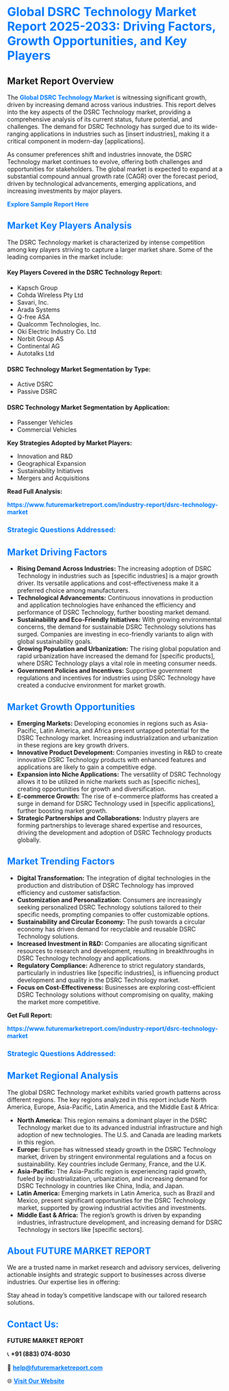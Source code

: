 <h1 style="color: #007BFF;">Global DSRC Technology Market Report 2025-2033: Driving Factors, Growth Opportunities, and Key Players</h1>

<section id="overview">
<h2>Market Report Overview</h2>
<p>The <a href="https://www.futuremarketreport.com/industry-report/dsrc-technology-market" style="color: #007BFF; text-decoration: none;"><strong>Global DSRC Technology Market</strong></a> is witnessing significant growth, driven by increasing demand across various industries. This report delves into the key aspects of the DSRC Technology market, providing a comprehensive analysis of its current status, future potential, and challenges. The demand for DSRC Technology has surged due to its wide-ranging applications in industries such as [insert industries], making it a critical component in modern-day [applications].</p>
<p>As consumer preferences shift and industries innovate, the DSRC Technology market continues to evolve, offering both challenges and opportunities for stakeholders. The global market is expected to expand at a substantial compound annual growth rate (CAGR) over the forecast period, driven by technological advancements, emerging applications, and increasing investments by major players.</p>
</section>

<section id="overview">
<p><a href="https://www.futuremarketreport.com/request-sample/reportId=59978" style="color: #007BFF; text-decoration: none;"><strong>Explore Sample Report Here</strong></a></p>
</section>

<section id="key-players">
<h2 style="color: #007BFF;">Market Key Players Analysis</h2>
<p>The DSRC Technology market is characterized by intense competition among key players striving to capture a larger market share. Some of the leading companies in the market include:</p>
<h4>Key Players Covered in the DSRC Technology Report:</h4>
<ul><li>Kapsch Group</li><li>Cohda Wireless Pty Ltd</li><li>Savari, Inc.</li><li>Arada Systems</li><li>Q-free ASA</li><li>Qualcomm Technologies, Inc.</li><li>Oki Electric Industry Co. Ltd</li><li>Norbit Group AS</li><li>Continental AG</li><li>Autotalks Ltd</li></ul>
<h4>DSRC Technology Market Segmentation by Type:</h4>
<ul><li>Active DSRC</li><li>Passive DSRC</li></ul>

<h4>DSRC Technology Market Segmentation by Application:</h4>
<ul><li>Passenger Vehicles</li><li>Commercial Vehicles</li></ul>
<p><strong>Key Strategies Adopted by Market Players:</strong></p>
<ul>
<li>Innovation and R&D</li>
<li>Geographical Expansion</li>
<li>Sustainability Initiatives</li>
<li>Mergers and Acquisitions</li>
</ul>
</section>

<section>
<p><strong>Read Full Analysis: </strong></p><a href="https://www.futuremarketreport.com/industry-report/dsrc-technology-market" style="color: #007BFF; text-decoration: none;"><strong>https://www.futuremarketreport.com/industry-report/dsrc-technology-market</strong></a>
<h3 style="color: #007BFF;">Strategic Questions Addressed:</h3>
</section>

<section id="driving-factors">
<h2 style="color: #007BFF;">Market Driving Factors</h2>
<ul>
<li><strong>Rising Demand Across Industries:</strong> The increasing adoption of DSRC Technology in industries such as [specific industries] is a major growth driver. Its versatile applications and cost-effectiveness make it a preferred choice among manufacturers.</li>
<li><strong>Technological Advancements:</strong> Continuous innovations in production and application technologies have enhanced the efficiency and performance of DSRC Technology, further boosting market demand.</li>
<li><strong>Sustainability and Eco-Friendly Initiatives:</strong> With growing environmental concerns, the demand for sustainable DSRC Technology solutions has surged. Companies are investing in eco-friendly variants to align with global sustainability goals.</li>
<li><strong>Growing Population and Urbanization:</strong> The rising global population and rapid urbanization have increased the demand for [specific products], where DSRC Technology plays a vital role in meeting consumer needs.</li>
<li><strong>Government Policies and Incentives:</strong> Supportive government regulations and incentives for industries using DSRC Technology have created a conducive environment for market growth.</li>
</ul>
</section>

<section id="growth-opportunities">
<h2 style="color: #007BFF;">Market Growth Opportunities</h2>
<ul>
<li><strong>Emerging Markets:</strong> Developing economies in regions such as Asia-Pacific, Latin America, and Africa present untapped potential for the DSRC Technology market. Increasing industrialization and urbanization in these regions are key growth drivers.</li>
<li><strong>Innovative Product Development:</strong> Companies investing in R&D to create innovative DSRC Technology products with enhanced features and applications are likely to gain a competitive edge.</li>
<li><strong>Expansion into Niche Applications:</strong> The versatility of DSRC Technology allows it to be utilized in niche markets such as [specific niches], creating opportunities for growth and diversification.</li>
<li><strong>E-commerce Growth:</strong> The rise of e-commerce platforms has created a surge in demand for DSRC Technology used in [specific applications], further boosting market growth.</li>
<li><strong>Strategic Partnerships and Collaborations:</strong> Industry players are forming partnerships to leverage shared expertise and resources, driving the development and adoption of DSRC Technology products globally.</li>
</ul>
</section>

<section id="trending-factors">
<h2 style="color: #007BFF;">Market Trending Factors</h2>
<ul>
<li><strong>Digital Transformation:</strong> The integration of digital technologies in the production and distribution of DSRC Technology has improved efficiency and customer satisfaction.</li>
<li><strong>Customization and Personalization:</strong> Consumers are increasingly seeking personalized DSRC Technology solutions tailored to their specific needs, prompting companies to offer customizable options.</li>
<li><strong>Sustainability and Circular Economy:</strong> The push towards a circular economy has driven demand for recyclable and reusable DSRC Technology solutions.</li>
<li><strong>Increased Investment in R&D:</strong> Companies are allocating significant resources to research and development, resulting in breakthroughs in DSRC Technology technology and applications.</li>
<li><strong>Regulatory Compliance:</strong> Adherence to strict regulatory standards, particularly in industries like [specific industries], is influencing product development and quality in the DSRC Technology market.</li>
<li><strong>Focus on Cost-Effectiveness:</strong> Businesses are exploring cost-efficient DSRC Technology solutions without compromising on quality, making the market more competitive.</li>
</ul>
</section>

<section>
<p><strong>Get Full Report: </strong></p><a href="https://www.futuremarketreport.com/industry-report/dsrc-technology-market" style="color: #007BFF; text-decoration: none;"><strong>https://www.futuremarketreport.com/industry-report/dsrc-technology-market</strong></a>
<h3 style="color: #007BFF;">Strategic Questions Addressed:</h3>
</section>


<section id="regional-analysis">
<h2 style="color: #007BFF;">Market Regional Analysis</h2>
<p>The global DSRC Technology market exhibits varied growth patterns across different regions. The key regions analyzed in this report include North America, Europe, Asia-Pacific, Latin America, and the Middle East & Africa:</p>
<ul>
<li><strong>North America:</strong> This region remains a dominant player in the DSRC Technology market due to its advanced industrial infrastructure and high adoption of new technologies. The U.S. and Canada are leading markets in this region.</li>
<li><strong>Europe:</strong> Europe has witnessed steady growth in the DSRC Technology market, driven by stringent environmental regulations and a focus on sustainability. Key countries include Germany, France, and the U.K.</li>
<li><strong>Asia-Pacific:</strong> The Asia-Pacific region is experiencing rapid growth, fueled by industrialization, urbanization, and increasing demand for DSRC Technology in countries like China, India, and Japan.</li>
<li><strong>Latin America:</strong> Emerging markets in Latin America, such as Brazil and Mexico, present significant opportunities for the DSRC Technology market, supported by growing industrial activities and investments.</li>
<li><strong>Middle East & Africa:</strong> The region’s growth is driven by expanding industries, infrastructure development, and increasing demand for DSRC Technology in sectors like [specific sectors].</li>
</ul>
</section>

<footer>
<h2 style="color: #007BFF;">About FUTURE MARKET REPORT</h2>
<p>We are a trusted name in market research and advisory services, delivering actionable insights and strategic support to businesses across diverse industries. Our expertise lies in offering:</p>

<p>Stay ahead in today’s competitive landscape with our tailored research solutions.</p>

<h2 style="color: #007BFF;">Contact Us:</h2>
<p><strong>FUTURE MARKET REPORT</strong></p>
<p>📞 <strong>+91 (883) 074-8030</strong></p>
<p>📧 <strong><a href="mailto:help@futuremarketreport.com" style="color: #007BFF;">help@futuremarketreport.com</a></strong></p>
<p>🌐 <strong><a href="https://www.futuremarketreport.com/" style="color: #007BFF;">Visit Our Website</a></strong></p>
</footer>